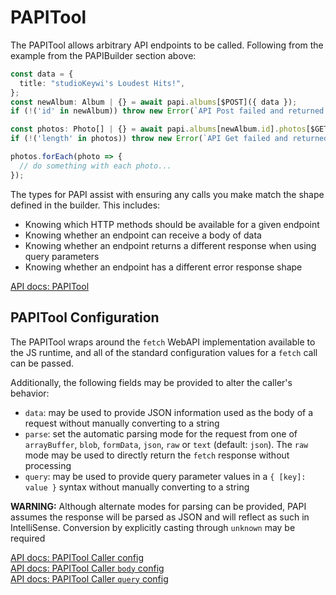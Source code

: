# PAPITool

The PAPITool allows arbitrary API endpoints to be called. Following from the example from the PAPIBuilder section above:

```typescript
const data = {
  title: "studioKeywi's Loudest Hits!",
};
const newAlbum: Album | {} = await papi.albums[$POST]({ data });
if (!('id' in newAlbum)) throw new Error(`API Post failed and returned ${newAlbum}`);

const photos: Photo[] | {} = await papi.albums[newAlbum.id].photos[$GET]();
if (!('length' in photos)) throw new Error(`API Get failed and returned ${photos}`);

photos.forEach(photo => {
  // do something with each photo...
});
```

The types for PAPI assist with ensuring any calls you make match the shape defined in the builder. This includes:

- Knowing which HTTP methods should be available for a given endpoint
- Knowing whether an endpoint can receive a body of data
- Knowing whether an endpoint returns a different response when using query parameters
- Knowing whether an endpoint has a different error response shape

[API docs: PAPITool](https://studiokeywi.github.io/papi/types/papi.PAPITool.html)

## PAPITool Configuration

The PAPITool wraps around the `fetch` WebAPI implementation available to the JS runtime, and all of the standard configuration values for a `fetch` call can be passed.

Additionally, the following fields may be provided to alter the caller's behavior:

- `data`: may be used to provide JSON information used as the body of a request without manually converting to a string
- `parse`: set the automatic parsing mode for the request from one of `arrayBuffer`, `blob`, `formData`, `json`, `raw` or `text` (default: `json`). The `raw` mode may be used to directly return the `fetch` response without processing
- `query`: may be used to provide query parameter values in a `{ [key]: value }` syntax without manually converting to a string

**WARNING:** Although alternate modes for parsing can be provided, PAPI assumes the response will be parsed as JSON and will reflect as such in IntelliSense. Conversion by explicitly casting through `unknown` may be required

[API docs: PAPITool Caller config](https://studiokeywi.github.io/papi/types/papi.PAPICallerConfig.html)  
[API docs: PAPITool Caller `body` config](https://studiokeywi.github.io/papi/types/papi.PAPIBodyCfg.html)  
[API docs: PAPITool Caller `query` config](https://studiokeywi.github.io/papi/types/papi.PAPIQueryCfg.html)
